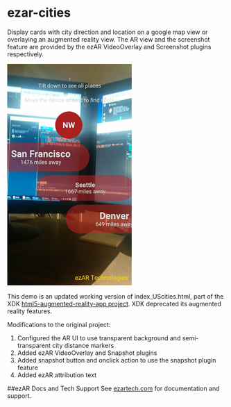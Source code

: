 
# ezar-cities
Display cards with city direction and location on a google map view or overlaying an augmented reality view. 
The AR view and the screenshot feature are provided by the ezAR VideoOverlay and Screenshot plugins respectively.

![](screenshot1.jpg)

This demo is an updated working version of index_UScities.html, part of the XDK [html5-augmented-reality-app project](
https://github.com/krisrak/html5-augmented-reality-app). XDK deprecated its augmented reality features.


Modifications to the original project:
1. Configured the AR UI to use transparent background and semi-transparent city distance markers
2. Added ezAR VideoOverlay and Snapshot plugins
3. Added snapshot button and onclick action to use the snapshot plugin feature
4. Added ezAR attribution text

##ezAR Docs and Tech Support
See [ezartech.com](http://ezartech.com) for documentation and support.